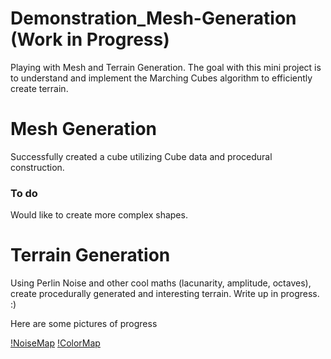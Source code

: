 # Demonstration_Mesh-Generation (Work in Progress)
Playing with Mesh and Terrain Generation. The goal with this mini project is to understand and implement the Marching Cubes algorithm to efficiently create terrain.

# Mesh Generation
Successfully created a cube utilizing Cube data and procedural construction.

### To do
Would like to create more complex shapes.

# Terrain Generation
Using Perlin Noise and other cool maths (lacunarity, amplitude, octaves), create procedurally generated and interesting terrain. Write up in progress. :)

Here are some pictures of progress

[!NoiseMap](https://github.com/pigghead/Demonstration_Mesh-Generation/blob/master/images/DOC_NoiseMap.PNG)
[!ColorMap](https://github.com/pigghead/Demonstration_Mesh-Generation/blob/master/images/DOC_ColorMap.PNG)
